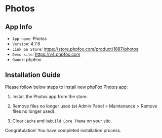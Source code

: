 # Photos

## App Info

- `App name`: Photos
- `Version`: 4.7.8
- `Link on Store`: https://store.phpfox.com/product/1887/photos
- `Demo site`: https://v4.phpfox.com
- `Owner`: phpFox

## Installation Guide

Please follow below steps to install new phpFox Photos app:

1. Install the Photos app from the store.

2. Remove files no longer used (at Admin Panel > Maintenance > Remove files no longer used).

3. Clear `Cache` and `Rebuild Core Theme` on your site.

Congratulation! You have completed installation process.
